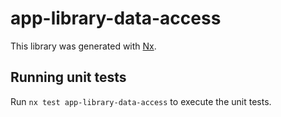 # app-library-data-access

This library was generated with [Nx](https://nx.dev).

## Running unit tests

Run `nx test app-library-data-access` to execute the unit tests.
